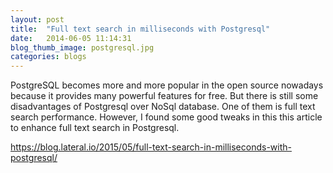 ```yaml
---
layout: post
title:  "Full text search in milliseconds with Postgresql"
date:   2014-06-05 11:14:31
blog_thumb_image: postgresql.jpg
categories: blogs
---
```

PostgreSQL becomes more and more popular in the open source nowadays because it provides many powerful features for free. But there is still some disadvantages of Postgresql over NoSql database. One of them is full text search performance. However, I found some good tweaks in this this article to enhance full text search in Postgresql.

https://blog.lateral.io/2015/05/full-text-search-in-milliseconds-with-postgresql/
